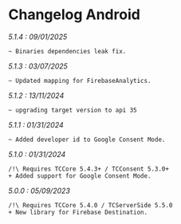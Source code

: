 Changelog Android
=================

*5.1.4 : 09/01/2025*

    ~ Binaries dependencies leak fix. 
	
*5.1.3 : 03/07/2025*

	~ Updated mapping for FirebaseAnalytics.

*5.1.2 : 13/11/2024*

	~ upgrading target version to api 35

*5.1.1 : 01/31/2024*

	~ Added developer id to Google Consent Mode. 

*5.1.0 : 01/31/2024*

    /!\ Requires TCCore 5.4.3+ / TCConsent 5.3.0+
	+ Added support for Google Consent Mode.

*5.0.0 : 05/09/2023*

    /!\ Requires TCCore 5.4.0 / TCServerSide 5.5.0
	+ New library for Firebase Destination.
